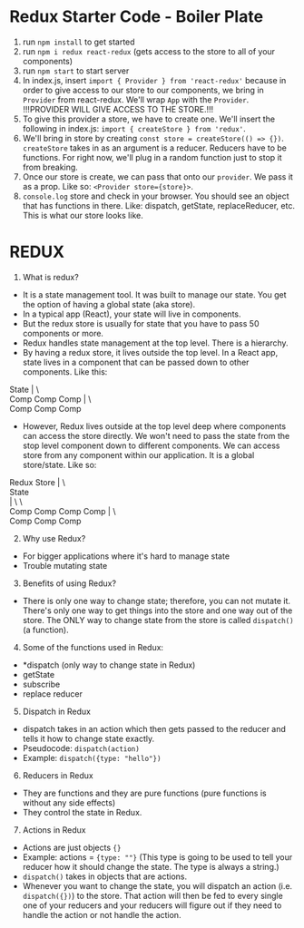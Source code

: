 # Redux Starter Code - Boiler Plate

1. run `npm install` to get started 
2. run `npm i redux react-redux` (gets access to the store to all of your components)
3. run `npm start` to start server
4. In index.js, insert `import { Provider } from 'react-redux'` because in order to give access to our store to our components, we bring in `Provider` from react-redux. We'll wrap `App` with the `Provider`. !!!PROVIDER WILL GIVE ACCESS TO THE STORE.!!!
5. To give this provider a store, we have to create one. We'll insert the following in index.js: `import { createStore } from 'redux'`.
6. We'll bring in store by creating `const store = createStore(() => {})`. `createStore` takes in as an argument is a reducer. Reducers have to be functions. For right now, we'll plug in a random function just to stop it from breaking.
7. Once our store is create, we can pass that onto our `provider`. We pass it as a prop. Like so: `<Provider store={store}>`.
8. `console.log` store and check in your browser. You should see an object that has functions in there. Like: dispatch, getState, replaceReducer, etc. This is what our store looks like.

# REDUX

1. What is redux?
- It is a state management tool. It was built to manage our state. You get the option of having a global state (aka store).
- In a typical app (React), your state will live in components. 
- But the redux store is usually for state that you have to pass 50 components or more. 
- Redux handles state management at the top level. There is a hierarchy.
- By having a redux store, it lives outside the top level. In a React app, state lives in a component that can be passed down to other components. Like this:

State
|     \      \
Comp   Comp   Comp
|       \      \
Comp    Comp    Comp

- However, Redux lives outside at the top level deep where components can access the store directly. We won't need to pass the state from the stop level component down to different components. We can access store from any component within our application. It is a global store/state. Like so:

Redux Store 
|          \        \
State                \
|     \      \        \
Comp   Comp   Comp     Comp
|       \      \
Comp    Comp    Comp

2. Why use Redux?
- For bigger applications where it's hard to manage state
- Trouble mutating state

3. Benefits of using Redux?
- There is only one way to change state; therefore, you can not mutate it. There's only one way to get things into the store and one way out of the store. The ONLY way to change state from the store is called `dispatch()` (a function).

4. Some of the functions used in Redux:
- *dispatch (only way to change state in Redux)
- getState
- subscribe
- replace reducer

5. Dispatch in Redux
- dispatch takes in an action which then gets passed to the reducer and tells it how to change state exactly.
- Pseudocode: `dispatch(action)`
- Example: `dispatch({type: "hello"})`

6. Reducers in Redux
- They are functions and they are pure functions (pure functions is without any side effects)
- They control the state in Redux.

7. Actions in Redux
- Actions are just objects `{}`
- Example: actions = `{type: ""}` (This type is going to be used to tell your reducer how it should change the state. The type is always a string.)
- `dispatch()` takes in objects that are actions.
- Whenever you want to change the state, you will dispatch an action (i.e. `dispatch({})`) to the store. That action will then be fed to every single one of your reducers and your reducers will figure out if they need to handle the action or not handle the action.